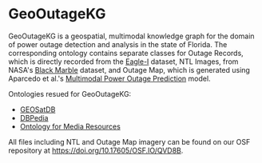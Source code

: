 # GeoOutageKG

GeoOutageKG is a geospatial, multimodal knowledge graph for the domain of power outage detection and analysis in the state of Florida. The corresponding ontology contains separate classes for Outage Records, which is directly recorded from the [Eagle-I](https://doi.org/10.13139/ORNLNCCS/1975202) dataset, NTL Images, from NASA's [Black Marble](https://doi.org/10.1016/j.rse.2018.03.017) dataset, and Outage Map, which is generated using Aparcedo et al.'s [Multimodal Power Outage Prediction](https://doi.org/10.48550/arXiv.2410.00017) model.

Ontologies resued for GeoOutageKG:
- [GEOSatDB](https://doi.org/10.1080/20964471.2024.2331992)
- [DBPedia](https://www.dbpedia.org/)
- [Ontology for Media Resources](https://www.w3.org/ns/ma-ont)

All files including NTL and Outage Map imagery can be found on our OSF repository at https://doi.org/10.17605/OSF.IO/QVD8B.